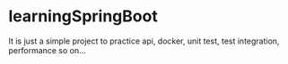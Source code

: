 # learningSpringBoot
It is just a simple project to practice api, docker, unit test, test integration, performance so on...
